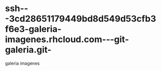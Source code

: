 ssh---3cd28651179449bd8d549d53cfb3f6e3-galeria-imagenes.rhcloud.com---git-galeria.git-
======================================================================================

galeria imagenes